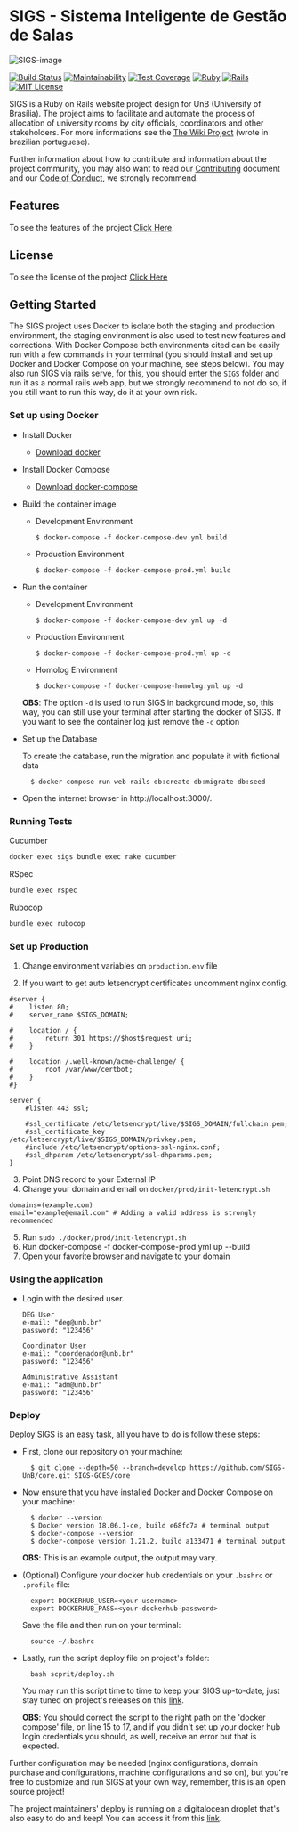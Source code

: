 # SIGS - Sistema Inteligente de Gestão de Salas

![SIGS-image](https://user-images.githubusercontent.com/18387694/46635580-54b54c00-cb2b-11e8-8e16-b3d2e41de814.png)

[![Build Status](https://travis-ci.org/SIGS-UnB/core.svg?branch=develop)](https://travis-ci.org/SIGS-UnB/core)
[![Maintainability](https://api.codeclimate.com/v1/badges/5d55933a921b31e8471c/maintainability)](https://codeclimate.com/github/SIGS-UnB/core/maintainability)
[![Test Coverage](https://api.codeclimate.com/v1/badges/5d55933a921b31e8471c/test_coverage)](https://codeclimate.com/github/SIGS-UnB/core/test_coverage)
[![Ruby](https://img.shields.io/badge/ruby-2.5.5-blue.svg)](https://www.ruby-lang.org)
[![Rails](https://img.shields.io/badge/rails-5.2.3-blue.svg)](http://rubyonrails.org/)
[![MIT License](https://img.shields.io/badge/license-MIT%20License-blue.svg)](https://opensource.org/licenses/MIT)

SIGS is a Ruby on Rails website project design for UnB (University of Brasília). The project aims to facilitate and automate the process of allocation of university rooms by city officials, coordinators and other stakeholders. For more informations see the [The Wiki Project](https://github.com/fga-gpp-mds/2017.1-SIGS/wiki) (wrote in brazilian portuguese).

Further information about how to contribute and information about the project community, you may also want to read our [Contributing](https://github.com/SIGS-UnB/core/blob/develop/.github/CONTRIBUTING.md) document and our [Code of Conduct](https://github.com/SIGS-UnB/core/blob/develop/docs/CODE_OF_CONDUCT.md), we strongly recommend.

## Features

To see the features of the project [Click Here](https://github.com/SIGS-UnB/core/releases).

## License

To see the license of the project [Click Here](https://github.com/SIGS-UnB/core/blob/develop/LICENSE)

## Getting Started

The SIGS project uses Docker to isolate both the staging and production environment, the staging environment is also used to test new features and corrections. With Docker Compose both environments cited can be easily run with a few commands in your terminal (you should install and set up Docker and Docker Compose on your machine, see steps below). You may also run SIGS via rails serve, for this, you should enter the `SIGS` folder and run it as a normal rails web app, but we strongly recommend to not do so, if you still want to run this way, do it at your own risk.

### Set up using Docker

* Install Docker

  - [Download docker](https://docs.docker.com/engine/installation/)

* Install Docker Compose

  - [Download docker-compose](https://docs.docker.com/compose/install/)

* Build the container image
  * Development Environment

        $ docker-compose -f docker-compose-dev.yml build
    
  * Production Environment
  
        $ docker-compose -f docker-compose-prod.yml build
    
* Run the container
  * Development Environment

        $ docker-compose -f docker-compose-dev.yml up -d
    
  * Production Environment
  
        $ docker-compose -f docker-compose-prod.yml up -d

  * Homolog Environment
  
        $ docker-compose -f docker-compose-homolog.yml up -d
  
  **OBS**: The option `-d` is used to run SIGS in background mode, so, this way, you can still use your terminal after starting the docker of SIGS. If you want to see the container log just remove the `-d` option

* Set up the Database

  To create the database, run the migration and populate it with fictional data

        $ docker-compose run web rails db:create db:migrate db:seed

* Open the internet browser in http://localhost:3000/.


### Running Tests
Cucumber
```bash
docker exec sigs bundle exec rake cucumber
```

RSpec
```bash
bundle exec rspec
```

Rubocop
```bash
bundle exec rubocop
```


### Set up Production

1) Change environment variables on `production.env` file

2) If you want to get auto letsencrypt certificates uncomment nginx config.
```
#server {
#    listen 80;
#    server_name $SIGS_DOMAIN;

#    location / {
#        return 301 https://$host$request_uri;
#    }

#    location /.well-known/acme-challenge/ {
#        root /var/www/certbot;
#    }
#}

server {
    #listen 443 ssl;

    #ssl_certificate /etc/letsencrypt/live/$SIGS_DOMAIN/fullchain.pem;
    #ssl_certificate_key /etc/letsencrypt/live/$SIGS_DOMAIN/privkey.pem;
    #include /etc/letsencrypt/options-ssl-nginx.conf;
    #ssl_dhparam /etc/letsencrypt/ssl-dhparams.pem;
}
```
3) Point DNS record to your External IP
4) Change your domain and email on `docker/prod/init-letencrypt.sh`
```
domains=(example.com)
email="example@email.com" # Adding a valid address is strongly recommended
```
5) Run `sudo ./docker/prod/init-letencrypt.sh` 
6) Run docker-compose -f docker-compose-prod.yml up --build
7) Open your favorite browser and navigate to your domain

### Using the application

* Login with the desired user.

      DEG User
      e-mail: "deg@unb.br"
      password: "123456"

      Coordinator User
      e-mail: "coordenador@unb.br"
      password: "123456"

      Administrative Assistant
      e-mail: "adm@unb.br"
      password: "123456"


### Deploy

Deploy SIGS is an easy task, all you have to do is follow these steps:

* First, clone our repository on your machine:

        $ git clone --depth=50 --branch=develop https://github.com/SIGS-UnB/core.git SIGS-GCES/core

* Now ensure that you have installed Docker and Docker Compose on your machine:
        
        $ docker --version
        $ Docker version 18.06.1-ce, build e68fc7a # terminal output
        $ docker-compose --version
        $ docker-compose version 1.21.2, build a133471 # terminal output

  **OBS**: This is an example output, the output may vary.

* (Optional) Configure your docker hub credentials on your `.bashrc` or `.profile` file:

        export DOCKERHUB_USER=<your-username>
        export DOCKERHUB_PASS=<your-dockerhub-password>

  Save the file and then run on your terminal:

        source ~/.bashrc

* Lastly, run the script deploy file on project's folder:

        bash scprit/deploy.sh

  You may run this script time to time to keep your SIGS up-to-date, just stay tuned on project's releases on this [link](https://github.com/SIGS-UnB/core/releases).

  **OBS**: You should correct the script to the right path on the 'docker compose' file, on line 15 to 17, and if you didn't set up your docker hub login credentials you should, as well, receive an error but that is expected.

Further configuration may be needed (nginx configurations, domain purchase and configurations, machine configurations and so on), but you're free to customize and run SIGS at your own way, remember, this is an open source project!

The project maintainers' deploy is running on a digitalocean droplet that's also easy to do and keep! You can access it from this [link](http://www.sigs-staging.tk:3000/).